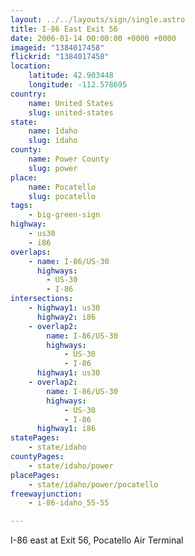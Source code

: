 ```yaml
---
layout: ../../layouts/sign/single.astro
title: I-86 East Exit 56
date: 2006-01-14 00:00:00 +0000 +0000
imageid: "1384017458"
flickrid: "1384017458"
location:
    latitude: 42.903448
    longitude: -112.578695
country:
    name: United States
    slug: united-states
state:
    name: Idaho
    slug: idaho
county:
    name: Power County
    slug: power
place:
    name: Pocatello
    slug: pocatello
tags:
    - big-green-sign
highway:
    - us30
    - i86
overlaps:
    - name: I-86/US-30
      highways:
        - US-30
        - I-86
intersections:
    - highway1: us30
      highway2: i86
    - overlap2:
        name: I-86/US-30
        highways:
            - US-30
            - I-86
      highway1: us30
    - overlap2:
        name: I-86/US-30
        highways:
            - US-30
            - I-86
      highway1: i86
statePages:
    - state/idaho
countyPages:
    - state/idaho/power
placePages:
    - state/idaho/power/pocatello
freewayjunction:
    - i-86-idaho_55-55

---
```

I-86 east at Exit 56, Pocatello Air Terminal